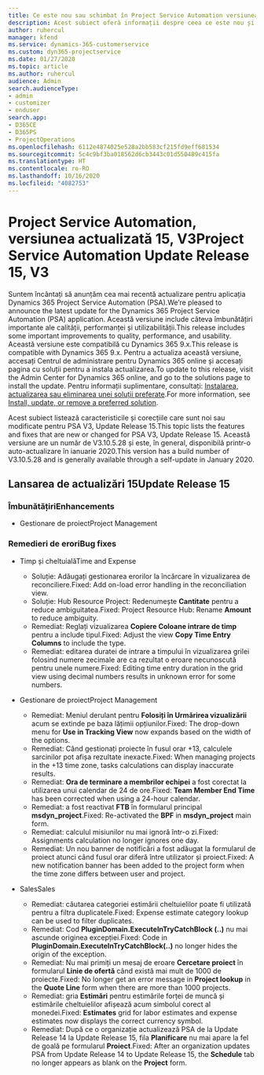 ```yaml
---
title: Ce este nou sau schimbat în Project Service Automation versiunea actualizată 15, V3
description: Acest subiect oferă informații despre ceea ce este nou și schimbat în Project Service Automation versiunea 15, V3.
author: ruhercul
manager: kfend
ms.service: dynamics-365-customerservice
ms.custom: dyn365-projectservice
ms.date: 01/27/2020
ms.topic: article
ms.author: ruhercul
audience: Admin
search.audienceType:
- admin
- customizer
- enduser
search.app:
- D365CE
- D365PS
- ProjectOperations
ms.openlocfilehash: 6112e4874025e528a2bb583cf215fd9eff681534
ms.sourcegitcommit: 5c4c9bf3ba018562d6cb3443c01d550489c415fa
ms.translationtype: HT
ms.contentlocale: ro-RO
ms.lasthandoff: 10/16/2020
ms.locfileid: "4082753"
---
```

# <a name="project-service-automation-update-release-15-v3"></a><span data-ttu-id="796d1-103">Project Service Automation, versiunea actualizată 15, V3</span><span class="sxs-lookup"><span data-stu-id="796d1-103">Project Service Automation Update Release 15, V3</span></span>

<span data-ttu-id="796d1-104">Suntem încântați să anunțăm cea mai recentă actualizare pentru aplicația Dynamics 365 Project Service Automation (PSA).</span><span class="sxs-lookup"><span data-stu-id="796d1-104">We’re pleased to announce the latest update for the Dynamics 365 Project Service Automation (PSA) application.</span></span> <span data-ttu-id="796d1-105">Această versiune include câteva îmbunătățiri importante ale calității, performanței și utilizabilității.</span><span class="sxs-lookup"><span data-stu-id="796d1-105">This release includes some important improvements to quality, performance, and usability.</span></span> <span data-ttu-id="796d1-106">Această versiune este compatibilă cu Dynamics 365 9.x.</span><span class="sxs-lookup"><span data-stu-id="796d1-106">This release is compatible with Dynamics 365 9.x.</span></span> <span data-ttu-id="796d1-107">Pentru a actualiza această versiune, accesați Centrul de administrare pentru Dynamics 365 online și accesați pagina cu soluții pentru a instala actualizarea.</span><span class="sxs-lookup"><span data-stu-id="796d1-107">To update to this release, visit the Admin Center for Dynamics 365 online, and go to the solutions page to install the update.</span></span> <span data-ttu-id="796d1-108">Pentru informații suplimentare, consultați: [Instalarea, actualizarea sau eliminarea unei soluții preferate](https://docs.microsoft.com/power-platform/admin/install-remove-preferred-solution).</span><span class="sxs-lookup"><span data-stu-id="796d1-108">For more information, see [Install, update, or remove a preferred solution](https://docs.microsoft.com/power-platform/admin/install-remove-preferred-solution).</span></span>

<span data-ttu-id="796d1-109">Acest subiect listează caracteristicile și corecțiile care sunt noi sau modificate pentru PSA V3, Update Release 15.</span><span class="sxs-lookup"><span data-stu-id="796d1-109">This topic lists the features and fixes that are new or changed for PSA V3, Update Release 15.</span></span> <span data-ttu-id="796d1-110">Această versiune are un număr de V3.10.5.28 și este, în general, disponibilă printr-o auto-actualizare în ianuarie 2020.</span><span class="sxs-lookup"><span data-stu-id="796d1-110">This version has a build number of V3.10.5.28 and is generally available through a self-update in January 2020.</span></span>

## <a name="update-release-15"></a><span data-ttu-id="796d1-111">Lansarea de actualizări 15</span><span class="sxs-lookup"><span data-stu-id="796d1-111">Update Release 15</span></span> 

### <a name="enhancements"></a><span data-ttu-id="796d1-112">Îmbunătățiri</span><span class="sxs-lookup"><span data-stu-id="796d1-112">Enhancements</span></span>

- <span data-ttu-id="796d1-113">Gestionare de proiect</span><span class="sxs-lookup"><span data-stu-id="796d1-113">Project Management</span></span>

### <a name="bug-fixes"></a><span data-ttu-id="796d1-114">Remedieri de erori</span><span class="sxs-lookup"><span data-stu-id="796d1-114">Bug fixes</span></span>

- <span data-ttu-id="796d1-115">Timp și cheltuială</span><span class="sxs-lookup"><span data-stu-id="796d1-115">Time and Expense</span></span>

  - <span data-ttu-id="796d1-116">Soluție: Adăugați gestionarea erorilor la încărcare în vizualizarea de reconciliere.</span><span class="sxs-lookup"><span data-stu-id="796d1-116">Fixed: Add on-load error handling in the reconciliation view.</span></span>
  - <span data-ttu-id="796d1-117">Soluție: Hub Resource Project: Redenumește **Cantitate** pentru a reduce ambiguitatea.</span><span class="sxs-lookup"><span data-stu-id="796d1-117">Fixed: Project Resource Hub: Rename **Amount** to reduce ambiguity.</span></span>
  - <span data-ttu-id="796d1-118">Remediat: Reglați vizualizarea **Copiere Coloane intrare de timp** pentru a include tipul.</span><span class="sxs-lookup"><span data-stu-id="796d1-118">Fixed: Adjust the view **Copy Time Entry Columns** to include the type.</span></span>
  - <span data-ttu-id="796d1-119">Remediat: editarea duratei de intrare a timpului în vizualizarea grilei folosind numere zecimale are ca rezultat o eroare necunoscută pentru unele numere.</span><span class="sxs-lookup"><span data-stu-id="796d1-119">Fixed: Editing time entry duration in the grid view using decimal numbers results in unknown error for some numbers.</span></span>

- <span data-ttu-id="796d1-120">Gestionare de proiect</span><span class="sxs-lookup"><span data-stu-id="796d1-120">Project Management</span></span>

  - <span data-ttu-id="796d1-121">Remediat: Meniul derulant pentru **Folosiți în Urmărirea vizualizării** acum se extinde pe baza lățimii opțiunilor.</span><span class="sxs-lookup"><span data-stu-id="796d1-121">Fixed: The drop-down menu for **Use in Tracking View** now expands based on the width of the options.</span></span>
  - <span data-ttu-id="796d1-122">Remediat: Când gestionați proiecte în fusul orar +13, calculele sarcinilor pot afișa rezultate inexacte.</span><span class="sxs-lookup"><span data-stu-id="796d1-122">Fixed: When managing projects in the +13 time zone, tasks calculations can display inaccurate results.</span></span>
  - <span data-ttu-id="796d1-123">Remediat: **Ora de terminare a membrilor echipei** a fost corectat la utilizarea unui calendar de 24 de ore.</span><span class="sxs-lookup"><span data-stu-id="796d1-123">Fixed: **Team Member End Time** has been corrected when using a 24-hour calendar.</span></span>
  - <span data-ttu-id="796d1-124">Remediat: a fost reactivat **FTB** în formularul principal **msdyn_project**.</span><span class="sxs-lookup"><span data-stu-id="796d1-124">Fixed: Re-activated the **BPF** in **msdyn_project** main form.</span></span>
  - <span data-ttu-id="796d1-125">Remediat: calculul misiunilor nu mai ignoră într-o zi.</span><span class="sxs-lookup"><span data-stu-id="796d1-125">Fixed: Assignments calculation no longer ignores one day.</span></span>
  - <span data-ttu-id="796d1-126">Remediat: Un nou banner de notificări a fost adăugat la formularul de proiect atunci când fusul orar diferă între utilizator și proiect.</span><span class="sxs-lookup"><span data-stu-id="796d1-126">Fixed: A new notification banner has been added to the project form when the time zone differs between user and project.</span></span>

- <span data-ttu-id="796d1-127">Sales</span><span class="sxs-lookup"><span data-stu-id="796d1-127">Sales</span></span>

  - <span data-ttu-id="796d1-128">Remediat: căutarea categoriei estimării cheltuielilor poate fi utilizată pentru a filtra duplicatele.</span><span class="sxs-lookup"><span data-stu-id="796d1-128">Fixed: Expense estimate category lookup can be used to filter duplicates.</span></span>
  - <span data-ttu-id="796d1-129">Remediat: Cod **PluginDomain.ExecuteInTryCatchBlock (..)** nu mai ascunde originea excepției.</span><span class="sxs-lookup"><span data-stu-id="796d1-129">Fixed: Code in **PluginDomain.ExecuteInTryCatchBlock(..)** no longer hides the origin of the exception.</span></span>
  - <span data-ttu-id="796d1-130">Remediat: Nu mai primiți un mesaj de eroare **Cercetare proiect** în formularul **Linie de ofertă** când există mai mult de 1000 de proiecte.</span><span class="sxs-lookup"><span data-stu-id="796d1-130">Fixed: No longer get an error message in **Project lookup** in the **Quote Line** form when there are more than 1000 projects.</span></span>
  - <span data-ttu-id="796d1-131">Remediat: gria **Estimări** pentru estimările forței de muncă și estimările cheltuielilor afișează acum simbolul corect al monedei.</span><span class="sxs-lookup"><span data-stu-id="796d1-131">Fixed: **Estimates** grid for labor estimates and expense estimates now displays the correct currency symbol.</span></span>
  - <span data-ttu-id="796d1-132">Remediat: După ce o organizație actualizează PSA de la Update Release 14 la Update Release 15, fila **Planificare** nu mai apare la fel de goală pe formularul **Proiect**.</span><span class="sxs-lookup"><span data-stu-id="796d1-132">Fixed: After an organization updates PSA from Update Release 14 to Update Release 15, the **Schedule** tab no longer appears as blank on the **Project** form.</span></span>
